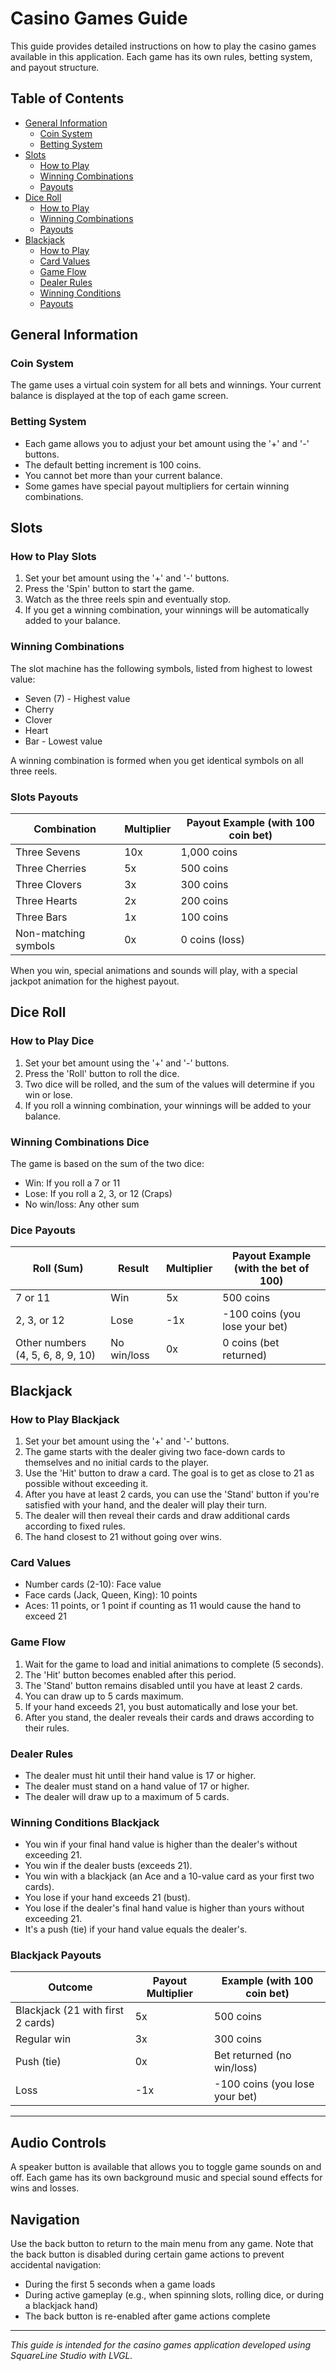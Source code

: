 # Casino Games Guide

This guide provides detailed instructions on how to play the casino games available in this application. Each game has its own rules, betting system, and payout structure.

## Table of Contents
- [General Information](#general-information)
  - [Coin System](#coin-system)
  - [Betting System](#betting-system)
- [Slots](#slots)
  - [How to Play](#how-to-play-slots)
  - [Winning Combinations](#winning-combinations)
  - [Payouts](#slots-payouts)
- [Dice Roll](#dice-roll)
  - [How to Play](#how-to-play-dice)
  - [Winning Combinations](#winning-combinations-dice)
  - [Payouts](#dice-payouts)
- [Blackjack](#blackjack)
  - [How to Play](#how-to-play-blackjack)
  - [Card Values](#card-values)
  - [Game Flow](#game-flow)
  - [Dealer Rules](#dealer-rules)
  - [Winning Conditions](#winning-conditions-blackjack)
  - [Payouts](#blackjack-payouts)

## General Information

### Coin System
The game uses a virtual coin system for all bets and winnings. Your current balance is displayed at the top of each game screen.

### Betting System
- Each game allows you to adjust your bet amount using the '+' and '-' buttons.
- The default betting increment is 100 coins.
- You cannot bet more than your current balance.
- Some games have special payout multipliers for certain winning combinations.

## Slots

### How to Play Slots
1. Set your bet amount using the '+' and '-' buttons.
2. Press the 'Spin' button to start the game.
3. Watch as the three reels spin and eventually stop.
4. If you get a winning combination, your winnings will be automatically added to your balance.

### Winning Combinations
The slot machine has the following symbols, listed from highest to lowest value:
- Seven (7) - Highest value
- Cherry
- Clover
- Heart
- Bar - Lowest value

A winning combination is formed when you get identical symbols on all three reels.

### Slots Payouts
| Combination | Multiplier | Payout Example (with 100 coin bet) |
|-------------|------------|-----------------------------------|
| Three Sevens | 10x | 1,000 coins |
| Three Cherries | 5x | 500 coins |
| Three Clovers | 3x | 300 coins |
| Three Hearts | 2x | 200 coins |
| Three Bars | 1x | 100 coins |
| Non-matching symbols | 0x | 0 coins (loss) |

When you win, special animations and sounds will play, with a special jackpot animation for the highest payout.

## Dice Roll

### How to Play Dice
1. Set your bet amount using the '+' and '-' buttons.
2. Press the 'Roll' button to roll the dice.
3. Two dice will be rolled, and the sum of the values will determine if you win or lose.
4. If you roll a winning combination, your winnings will be added to your balance.

### Winning Combinations Dice
The game is based on the sum of the two dice:
- Win: If you roll a 7 or 11
- Lose: If you roll a 2, 3, or 12 (Craps)
- No win/loss: Any other sum

### Dice Payouts
| Roll (Sum) | Result | Multiplier | Payout Example (with the bet of 100) |
|------------|--------|------------|--------------------------------------|
| 7 or 11 | Win | 5x | 500 coins |
| 2, 3, or 12 | Lose | -1x | -100 coins (you lose your bet) |
| Other numbers (4, 5, 6, 8, 9, 10) | No win/loss | 0x | 0 coins (bet returned) |

## Blackjack

### How to Play Blackjack
1. Set your bet amount using the '+' and '-' buttons.
2. The game starts with the dealer giving two face-down cards to themselves and no initial cards to the player.
3. Use the 'Hit' button to draw a card. The goal is to get as close to 21 as possible without exceeding it.
4. After you have at least 2 cards, you can use the 'Stand' button if you're satisfied with your hand, and the dealer will play their turn.
5. The dealer will then reveal their cards and draw additional cards according to fixed rules.
6. The hand closest to 21 without going over wins.

### Card Values
- Number cards (2-10): Face value
- Face cards (Jack, Queen, King): 10 points
- Aces: 11 points, or 1 point if counting as 11 would cause the hand to exceed 21

### Game Flow
1. Wait for the game to load and initial animations to complete (5 seconds).
2. The 'Hit' button becomes enabled after this period.
3. The 'Stand' button remains disabled until you have at least 2 cards.
4. You can draw up to 5 cards maximum.
5. If your hand exceeds 21, you bust automatically and lose your bet.
6. After you stand, the dealer reveals their cards and draws according to their rules.

### Dealer Rules
- The dealer must hit until their hand value is 17 or higher.
- The dealer must stand on a hand value of 17 or higher.
- The dealer will draw up to a maximum of 5 cards.

### Winning Conditions Blackjack
- You win if your final hand value is higher than the dealer's without exceeding 21.
- You win if the dealer busts (exceeds 21).
- You win with a blackjack (an Ace and a 10-value card as your first two cards).
- You lose if your hand exceeds 21 (bust).
- You lose if the dealer's final hand value is higher than yours without exceeding 21.
- It's a push (tie) if your hand value equals the dealer's.

### Blackjack Payouts
| Outcome | Payout Multiplier | Example (with 100 coin bet) |
|---------|------------------|----------------------------|
| Blackjack (21 with first 2 cards) | 5x | 500 coins |
| Regular win | 3x | 300 coins |
| Push (tie) | 0x | Bet returned (no win/loss) |
| Loss | -1x | -100 coins (you lose your bet) |

---

## Audio Controls

A speaker button is available that allows you to toggle game sounds on and off. Each game has its own background music and special sound effects for wins and losses.

## Navigation

Use the back button to return to the main menu from any game. Note that the back button is disabled during certain game actions to prevent accidental navigation:
- During the first 5 seconds when a game loads
- During active gameplay (e.g., when spinning slots, rolling dice, or during a blackjack hand)
- The back button is re-enabled after game actions complete

---

*This guide is intended for the casino games application developed using SquareLine Studio with LVGL.*
